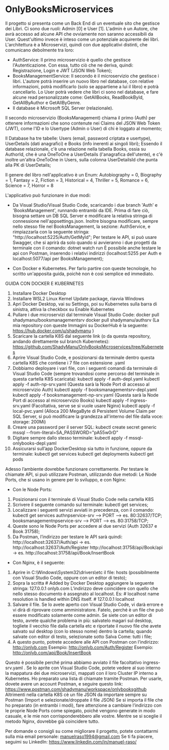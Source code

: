 # OnlyBooksMicroservices
Il progetto si presenta come un Back End di un eventuale sito che gestisce dei Libri. Ci sono due ruoli: Admin [0] e User [1]. L'admin è un Autore, che avrà accesso ad alcune API che ovviamente non saranno accessibili da User. Quest'ultimo invece è inteso come un potenziale acquirente dei libri. 
L'architettura è a Microservizi, quindi con due applicativi distinti, che comunicano debolmente tra loro:
- AuthService: Il primo microservizio è quello che gestisce l'Autenticazione. Con essa, tutto ciò che ne deriva, quindi: Registrazione, Login e JWT (JSON Web Token);
- BooksManagementService: Il secondo è il microservizio che gestisce i libri. L'autore potrà inserire un nuovo libro nel database, con relative informazioni, potrà modificarlo (solo se appartiene a lui il libro) e potrà cancellarlo. Lo User potrà vedere che libri ci sono nel database, e fare alcune read personalizzate come: GetAllBooks, ReadBookById, GetAllByAuthor e GetAllByGenre. 
- Il database è Microsoft SQL Server (relazionale).

Il secondo microservizio (BooksManagement) chiama il primo (Auth) per ottenere informazioni che sono contenute nei Claims del JSON Web Token (JWT), come l'ID e lo Usertype (Admin o User) di chi è loggato al momento; 

Il Database ha tre tabelle: Users (email, password criptata e usertype), UserDetails (dati anagrafici) e Books (info inerenti ai singoli libri);
Essendo il database relazionale, c'è una relazione nella tabella Books, ossia su AuthorId, che è una OneToOne a UserDetails (l'anagrafica dell'utente), e c'è inoltre un'altra OneToOne in Users, sulla colonna UserDetailsId che punta alla PK di UserDetails;

Il genere del libro nell'applicativo è un Enum:
Autobiography = 0, 
Biography = 1, 
Fantasy = 2,
Fiction = 3,
Historical = 4,
Thriller = 5,
Romance = 6,
Science = 7,
Horror = 8

L'applicativo può funzionare in due modi:

- Da Visual Studio/Visual Studio Code, scaricando i due branch 'Auth' e 'BooksManagement', runnando entrambi da IDE. Prima di fare ciò, bisogna settare un DB SQL Server e modificare la relativa stringa di connessione nell'appsettings.json. Inoltre bisogna modificare, sempre nello stesso file nel BooksManagement, la sezione: AuthService, e rimpiazzarla con la seguente stringa: "http://localhost:5225/Auth/GetMyId"; Per testare le API, si può usare Swagger, che si aprirà da solo quando si avvieranno i due progetti da terminale con il comando: 
        dotnet watch run
È possibile anche testare le api con Postman, inserendo i relativi indirizzi (localhost:5255 per Auth e localhost:5077/api per BooksManagement);

- Con Docker e Kubernetes. Per farlo partire con queste tecnologie, ho scritto un'apposita guida, poichè non è così semplice ed immediato.

GUIDA CON DOCKER E KUBERNETES
1. Installare Docker Desktop
2. Installare WSL2 Linux Kernel Update package, riavvia Windows
3. Apri Docker Desktop, vai su Settings, poi su Kubernetes sulla barra di sinistra, attiva la checkbox su Enable Kubernetes	
4. Pullare i due microservizi dal terminale Visual Studio Code: 
        docker pull shadymanu/booksmanagementsrv 
        docker pull shadymanu/authsrv
(La mia repository con queste Immagini su DockerHub è la seguente: https://hub.docker.com/u/shadymanu )
5. Scaricare la cartella K8S dal seguente link (o da questa repository, andando direttamente sul branch Kubernetes): 
        https://github.com/ShadyManu/OnlyBooksMicroservices/tree/Kubernetes
6. Aprire Visual Studio Code, e posizionarsi da terminale dentro questa cartella K8S che contiene i 7 file con estensione .yaml
7. Dobbiamo deployare i vari file, con i seguenti comandi da terminale di Visual Studio Code (sempre trovandosi come percorso del    terminale in questa cartella K8S scaricata):
        kubectl apply -f auth-depl.yaml
        kubectl apply -f auth-np-srv.yaml  (Questa sarà la Node Port di accesso al microservizio Auth)
        kubectl apply -f booksmanagementsrv-depl.yaml
        kubectl apply -f booksmanagement-np-srv.yaml  (Questa sarà la Node Port di accesso al microservizio Books)
        kubectl apply -f ingress-srv.yaml (Facoltativa, serve se si vuole usare Nginx)
        kubectl apply -f local-pvc.yaml (Alloca 200 MegaByte di Persistent Volume Claim per SQL Server, si può modificare la grandezza           all'interno del file dalla voce: storage: 200Mi)
8. Creare una password per il server SQL: 
        kubectl create secret generic mssql --from-literal=SA_PASSWORD="pA55w0rD"
9. Digitare sempre dallo stesso terminale:
        kubectl apply -f mssql-onlybooks-depl.yaml
10. Assicurarsi sull’app DockerDesktop sia tutto in funzione, oppure da terminale:
        kubectl get services
        kubectl get deployments
        kubectl get pods
        
Adesso l’ambiente dovrebbe funzionare correttamente. Per testare le chiamate API, si può utilizzare Postman, utilizzando due metodi:
Le Node Ports, che si usano in genere per lo sviluppo, e con Nginx:

- Con le Node Ports:
1. Posizionarsi con il terminale di Visual Studio Code nella cartella K8S
2. Scrivere il seguente comando sul terminale:
        kubectl get services;
3. Localizzare i seguenti servizi avviati in precedenza, con il comando: kubectl get services
        authnpservice-srv --> PORT --> es. 80:32637/TCP;
        booksmanagementnpservice-srv --> PORT --> es. 80:31758/TCP;
4. Queste sono le Node Ports per accedere ai due servizi (Auth 32637 e Book 31758);
5. Da Postman, l’indirizzo per testare le API sarà quindi:
        http://localhost:32637/Auth/api  ->  es. http://localhost:32637/Auth/Register
        http://localhost:31758/api/Book/api -> es. http://localhost:31758/api/Book/InsertBook
        
- Con Nginx, è il seguente:
1. Aprire in C:\Windows\System32\drivers\etc il file: hosts (possibilmente con Visual Studio Code, oppure con un editor di testo);
2. Sopra la scritta # Added by Docker Desktop aggiungere la seguente stringa:
        127.0.0.1 onlyb.com
L’indirizzo deve coincidere con quello che nello stesso documento è assegnato al localhost. Es:
        # localhost name resolution is handled within DNS itself.
        #	127.0.0.1       localhost
3. Salvare il file. Se lo avete aperto con Visual Studio Code, vi darà errore e vi dirà di riprovare come amministratore. Fatelo, perché è un file che può essere modificato solamente come admin. Se siete con un editor di testo, avrete qualche problema in più: salvatelo magari sul desktop, togliete il vecchio file dalla cartella etc e riportate il nuovo file che avete salvato sul desktop (con lo stesso nome) dentro la cartella; quando salvate con editor di testo, selezionate sotto Salva Come: tutti i file;
4. A questo punto, potrete accedere alle API con Postman con l’indirizzo: http://onlyb.com
        Esempio: http://onlyb.com/Auth/Register 
        Esempio: http://onlyb.com/api/Book/InsertBook
        
Questo è possibile perché prima abbiamo avviato il file facoltativo ingress-srv.yaml . Se lo aprite con Visual Studio Code, potete vedere al suo interno la mappatura dei due microservizi, mappati con il loro Cluster IP interno a Kubernetes.
Ho preparato una lista di chiamate tramite Postman. Per usarle, dovete avere un account Postman, e seguire questo link:
https://www.postman.com/shadymanu/workspace/onlybooksgithub
Altrimenti nella cartella K8S cè un file JSON da importare sempre su Postman (Import e selezionate/droppate il file JSON)
Se si importa il file che ho preparato (in entrambi i modi), fare attenzione a cambiare l’indirizzo con le proprie Node Ports come spiegato, poiché vengono generate in modo casuale, e le mie non corrisponderebbero alle vostre. Mentre se si sceglie il metodo Nginx, dovrebbe già coincidere tutto.

Per domande o consigli su come migliorare il progetto, potete contattarmi sulla mia email personale: manuelraso1994@gmail.com
Se ti fa piacere, seguimi su LinkedIn: https://www.linkedin.com/in/manuel-raso/
